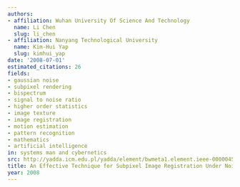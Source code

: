 ```yaml
---
authors:
- affiliation: Wuhan University Of Science And Technology
  name: Li Chen
  slug: li_chen
- affiliation: Nanyang Technological University
  name: Kim-Hui Yap
  slug: kimhui_yap
date: '2008-07-01'
estimated_citations: 26
fields:
- gaussian noise
- subpixel rendering
- bispectrum
- signal to noise ratio
- higher order statistics
- image texture
- image registration
- motion estimation
- pattern recognition
- mathematics
- artificial intelligence
in: systems man and cybernetics
src: http://yadda.icm.edu.pl/yadda/element/bwmeta1.element.ieee-000004538272
title: An Effective Technique for Subpixel Image Registration Under Noisy Conditions
year: 2008
---
```


